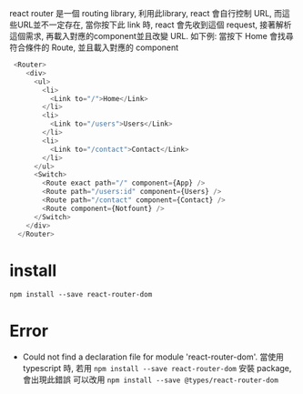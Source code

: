react router 是一個 routing library, 利用此library, react 會自行控制 URL, 而這些URL並不一定存在, 當你按下此 link 時, react 會先收到這個 request, 接著解析這個需求, 再載入對應的component並且改變 URL. 如下例: 當按下 Home 會找尋符合條件的 Route, 並且載入對應的 component
```javascript
 <Router>
    <div>
      <ul>
        <li>
          <Link to="/">Home</Link>
        </li>
        <li>
          <Link to="/users">Users</Link>
        </li>
        <li>
          <Link to="/contact">Contact</Link>
        </li>
      </ul>
      <Switch>
        <Route exact path="/" component={App} />
        <Route path="/users:id" component={Users} />
        <Route path="/contact" component={Contact} />
        <Route component={Notfount} />
      </Switch>
    </div>
  </Router>
```



# install 
```
npm install --save react-router-dom
```

# Error
- Could not find a declaration file for module 'react-router-dom'.
當使用typescript 時, 若用 `npm install --save react-router-dom` 安裝 package, 會出現此錯誤
可以改用 `npm install --save @types/react-router-dom` 
